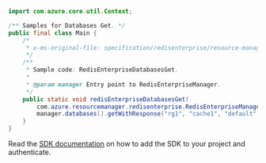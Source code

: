 ```java
import com.azure.core.util.Context;

/** Samples for Databases Get. */
public final class Main {
    /*
     * x-ms-original-file: specification/redisenterprise/resource-manager/Microsoft.Cache/stable/2022-01-01/examples/RedisEnterpriseDatabasesGet.json
     */
    /**
     * Sample code: RedisEnterpriseDatabasesGet.
     *
     * @param manager Entry point to RedisEnterpriseManager.
     */
    public static void redisEnterpriseDatabasesGet(
        com.azure.resourcemanager.redisenterprise.RedisEnterpriseManager manager) {
        manager.databases().getWithResponse("rg1", "cache1", "default", Context.NONE);
    }
}
```

Read the [SDK documentation](https://github.com/Azure/azure-sdk-for-java/blob/azure-resourcemanager-redisenterprise_1.1.0-beta.1/sdk/redisenterprise/azure-resourcemanager-redisenterprise/README.md) on how to add the SDK to your project and authenticate.
